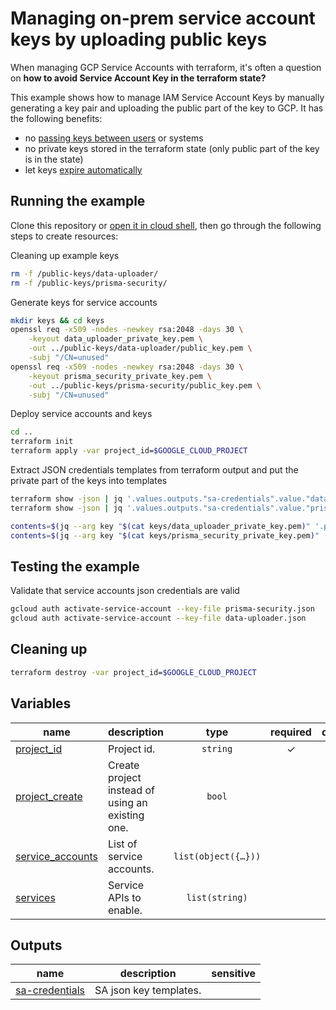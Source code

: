 # Managing on-prem service account keys by uploading public keys

When managing GCP Service Accounts with terraform, it's often a question on **how to avoid Service Account Key in the terraform state?**

This example shows how to manage IAM Service Account Keys by manually generating a key pair and uploading the public part of the key to GCP. It has the following benefits:

 - no [passing keys between users](https://cloud.google.com/iam/docs/best-practices-for-managing-service-account-keys#pass-between-users) or systems
 - no private keys stored in the terraform state (only public part of the key is in the state)
 - let keys [expire automatically](https://cloud.google.com/iam/docs/best-practices-for-managing-service-account-keys#key-expiryhaving)


## Running the example

Clone this repository or [open it in cloud shell](https://ssh.cloud.google.com/cloudshell/editor?cloudshell_git_repo=https%3A%2F%2Fgithub.com%2Fterraform-google-modules%2Fcloud-foundation-fabric&cloudshell_print=cloud-shell-readme.txt&cloudshell_working_dir=examples%2Fcloud-operations%2Fonprem-sa-key-management&cloudshell_open_in_editor=cloudshell_open%2Fcloud-foundation-fabric%2Fexamples%2Fcloud-operations%2Fonprem-sa-key-management%2Fvariables.tf), then go through the following steps to create resources:

Cleaning up example keys
```bash
rm -f /public-keys/data-uploader/
rm -f /public-keys/prisma-security/
```

Generate keys for service accounts
```bash
mkdir keys && cd keys
openssl req -x509 -nodes -newkey rsa:2048 -days 30 \
    -keyout data_uploader_private_key.pem \
    -out ../public-keys/data-uploader/public_key.pem \
    -subj "/CN=unused"
openssl req -x509 -nodes -newkey rsa:2048 -days 30 \
    -keyout prisma_security_private_key.pem \
    -out ../public-keys/prisma-security/public_key.pem \
    -subj "/CN=unused"
```

Deploy service accounts and keys
```bash
cd ..
terraform init
terraform apply -var project_id=$GOOGLE_CLOUD_PROJECT

```

Extract JSON credentials templates from terraform output and put the private part of the keys into templates
```bash
terraform show -json | jq '.values.outputs."sa-credentials".value."data-uploader"."public_key.pem" | fromjson' > data-uploader.json
terraform show -json | jq '.values.outputs."sa-credentials".value."prisma-security"."public_key.pem" | fromjson' > prisma-security.json

contents=$(jq --arg key "$(cat keys/data_uploader_private_key.pem)" '.private_key=$key' data-uploader.json) && echo "$contents" > data-uploader.json
contents=$(jq --arg key "$(cat keys/prisma_security_private_key.pem)" '.private_key=$key' prisma-security.json) && echo "$contents" > prisma-security.json
```

## Testing the example
Validate that service accounts json credentials are valid
```bash
gcloud auth activate-service-account --key-file prisma-security.json
gcloud auth activate-service-account --key-file data-uploader.json
```

## Cleaning up
```bash
terraform destroy -var project_id=$GOOGLE_CLOUD_PROJECT
```
<!-- BEGIN TFDOC -->

## Variables

| name | description | type | required | default |
|---|---|:---:|:---:|:---:|
| [project_id](variables.tf#L23) | Project id. | <code>string</code> | ✓ |  |
| [project_create](variables.tf#L17) | Create project instead of using an existing one. | <code>bool</code> |  | <code>false</code> |
| [service_accounts](variables.tf#L28) | List of service accounts. | <code title="list&#40;object&#40;&#123;&#10;  name              &#61; string&#10;  iam_project_roles &#61; list&#40;string&#41;&#10;  public_keys_path  &#61; string&#10;&#125;&#41;&#41;">list&#40;object&#40;&#123;&#8230;&#125;&#41;&#41;</code> |  | <code title="&#91;&#10;  &#123;&#10;    name &#61; &#34;data-uploader&#34;&#10;    iam_project_roles &#61; &#91;&#10;      &#34;roles&#47;bigquery.dataOwner&#34;,&#10;      &#34;roles&#47;bigquery.jobUser&#34;,&#10;      &#34;roles&#47;storage.objectAdmin&#34;&#10;    &#93;&#10;    public_keys_path &#61; &#34;public-keys&#47;data-uploader&#47;&#34;&#10;  &#125;,&#10;  &#123;&#10;    name &#61; &#34;prisma-security&#34;&#10;    iam_project_roles &#61; &#91;&#10;      &#34;roles&#47;iam.securityReviewer&#34;&#10;    &#93;&#10;    public_keys_path &#61; &#34;public-keys&#47;prisma-security&#47;&#34;&#10;  &#125;,&#10;&#93;">&#91;&#8230;&#93;</code> |
| [services](variables.tf#L56) | Service APIs to enable. | <code>list&#40;string&#41;</code> |  | <code>&#91;&#93;</code> |

## Outputs

| name | description | sensitive |
|---|---|:---:|
| [sa-credentials](outputs.tf#L17) | SA json key templates. |  |

<!-- END TFDOC -->
